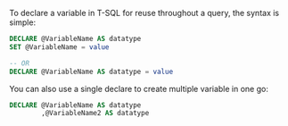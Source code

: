 
To declare a variable in T-SQL for reuse throughout a query, the syntax is simple:

```sql
DECLARE @VariableName AS datatype
SET @VariableName = value

-- OR
DECLARE @VariableName AS datatype = value
```

You can also use a single declare to create multiple variable in one go:

```sql
DECLARE @VariableName AS datatype
		,@VariableName2 AS datatype
```
